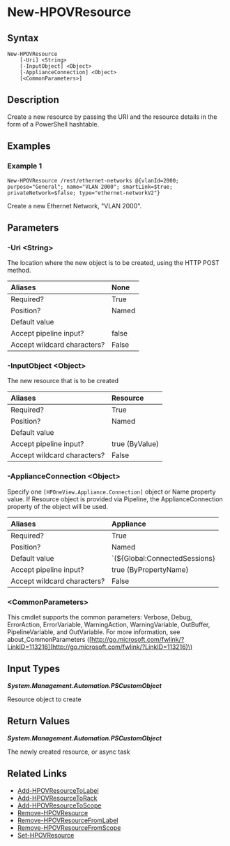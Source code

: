 ﻿---
description: Create a new resource.
---

# New-HPOVResource

## Syntax

```text
New-HPOVResource
    [-Uri] <String>
    [-InputObject] <Object>
    [-ApplianceConnection] <Object>
    [<CommonParameters>]
```

## Description

Create a new resource by passing the URI and the resource details in the form of a PowerShell hashtable.

## Examples

###  Example 1 

```text
New-HPOVResource /rest/ethernet-networks @{vlanId=2000; purpose="General"; name="VLAN 2000"; smartLink=$true; privateNetwork=$false; type="ethernet-networkV2"}

```

Create a new Ethernet Network, "VLAN 2000".

## Parameters

### -Uri &lt;String&gt;

The location where the new object is to be created, using the HTTP POST method.

| Aliases | None |
| :--- | :--- |
| Required? | True |
| Position? | Named |
| Default value |  |
| Accept pipeline input? | false |
| Accept wildcard characters? | False |

### -InputObject &lt;Object&gt;

The new resource that is to be created

| Aliases | Resource |
| :--- | :--- |
| Required? | True |
| Position? | Named |
| Default value |  |
| Accept pipeline input? | true (ByValue) |
| Accept wildcard characters? | False |

### -ApplianceConnection &lt;Object&gt;

Specify one `[HPOneView.Appliance.Connection]` object or Name property value. If Resource object is provided via Pipeline, the ApplianceConnection property of the object will be used.

| Aliases | Appliance |
| :--- | :--- |
| Required? | True |
| Position? | Named |
| Default value | `(${Global:ConnectedSessions} | ? Default)` |
| Accept pipeline input? | true (ByPropertyName) |
| Accept wildcard characters? | False |

### &lt;CommonParameters&gt;

This cmdlet supports the common parameters: Verbose, Debug, ErrorAction, ErrorVariable, WarningAction, WarningVariable, OutBuffer, PipelineVariable, and OutVariable. For more information, see about\_CommonParameters \([http://go.microsoft.com/fwlink/?LinkID=113216](http://go.microsoft.com/fwlink/?LinkID=113216)\)

## Input Types

_**System.Management.Automation.PSCustomObject**_

Resource object to create

## Return Values

_**System.Management.Automation.PSCustomObject**_

The newly created resource, or async task

## Related Links

* [Add-HPOVResourceToLabel](../facilities/add-hpovresourcetolabel.md)
* [Add-HPOVResourceToRack](../facilities/add-hpovresourcetorack.md)
* [Add-HPOVResourceToScope](../appliance/add-hpovresourcetoscope.md)
* [Remove-HPOVResource](remove-hpovresource.md)
* [Remove-HPOVResourceFromLabel](../appliance/remove-hpovresourcefromlabel.md)
* [Remove-HPOVResourceFromScope](../appliance/remove-hpovresourcefromscope.md)
* [Set-HPOVResource](set-hpovresource.md)
